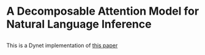 # A Decomposable Attention Model for Natural Language Inference
##

This is a Dynet implementation of [this paper](https://aclweb.org/anthology/D16-1244)
